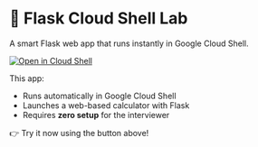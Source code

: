 # 🧪 Flask Cloud Shell Lab

A smart Flask web app that runs instantly in Google Cloud Shell.

[![Open in Cloud Shell](https://gstatic.com/cloudssh/images/open-btn.svg)](https://console.cloud.google.com/cloudshell/open?cloudshell_git_repo=https://github.com/YOUR_USERNAME/flask-lab)

This app:
- Runs automatically in Google Cloud Shell
- Launches a web-based calculator with Flask
- Requires **zero setup** for the interviewer

👉 Try it now using the button above!
